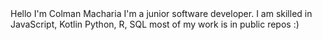 <?>
Hello I'm Colman Macharia 
I'm a junior software developer.
I am skilled in JavaScript, Kotlin Python, R, SQL 

most of my work is in public repos :)
